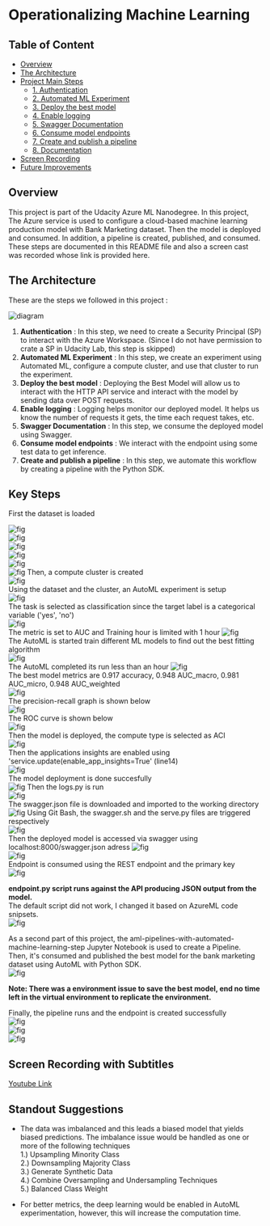 # Operationalizing Machine Learning

## Table of Content
* [Overview](#overview)
* [The Architecture](#the-architecture)
* [Project Main Steps](#key-steps)
    * [1. Authentication](#authentication)
    * [2. Automated ML Experiment](#automated-ml-experiment)
    * [3. Deploy the best model](#deploy-the-best-model)
    * [4. Enable logging](#enable-logging)
    * [5. Swagger Documentation](#swagger-documentation)
    * [6. Consume model endpoints](#consume-model-endpoints)
    * [7. Create and publish a pipeline](#create-and-publish-a-pipeline)
    * [8. Documentation](#documentation)
* [Screen Recording](#screen-recording)
* [Future Improvements](#future-improvements)

## Overview
This project is part of the Udacity Azure ML Nanodegree.
In this project, The Azure service is used to configure a cloud-based machine learning production model with Bank Marketing dataset. Then the model is deployed and consumed. In addition, a pipeline is created, published, and consumed. These steps are documented in this README file and also a screen cast was recorded whose link is provided here.

## The Architecture
These are the steps we followed in this project :

![diagram](img/architecture.png)

1. **Authentication** : In this step, we need to create a Security Principal (SP) to interact with the Azure Workspace. (Since I do not have permission to crate a SP in Udacity Lab, this step is skipped)
2. **Automated ML Experiment** : In this step, we create an experiment using Automated ML, configure a compute cluster, and use that cluster to run the experiment.
3. **Deploy the best model** : Deploying the Best Model will allow us to interact with the HTTP API service and interact with the model by sending data over POST requests.
4. **Enable logging** : Logging helps monitor our deployed model. It helps us know the number of requests it gets, the time each request takes, etc.
5. **Swagger Documentation** : In this step, we consume the deployed model using Swagger.
6. **Consume model endpoints** : We interact with the endpoint using some test data to get inference.
7. **Create and publish a pipeline** : In this step, we automate this workflow by creating a pipeline with the Python SDK.

## Key Steps  
First the dataset is loaded

![fig](img/fig01.png)  
![fig](img/fig02.png)  
![fig](img/fig03.png)  
![fig](img/fig04.png)  
![fig](img/fig05.png)  
![fig](img/fig06.png)
Then, a compute cluster is created  
![fig](img/fig07.png)  
Using the dataset and the cluster, an AutoML experiment is setup  
![fig](img/fig08.png)  
The task is selected as classification since the target label is a categorical variable ('yes', 'no')  
![fig](img/fig09.png)  
The metric is set to AUC and Training hour is limited with 1 hour 
![fig](img/fig10.png)  
The AutoML is started train different ML models to find out the best fitting algorithm  
![fig](img/fig11.png)  
The AutoML completed its run less than an hour
![fig](img/fig12.png)  
The best model metrics are 0.917 accuracy, 0.948 AUC_macro, 0.981 AUC_micro, 0.948 AUC_weighted  
![fig](img/fig13.png)  
The precision-recall graph is shown below  
![fig](img/fig14.png)  
The ROC curve is shown below  
![fig](img/fig15.png)  
Then the model is deployed, the compute type is selected as ACI  
![fig](img/fig16.png)  
Then the applications insights are enabled using 'service.update(enable_app_insights=True' (line14)  
![fig](img/fig17.png)  
The model deployment is done succesfully  
![fig](img/fig18.png)
Then the logs.py is run  
![fig](img/fig19.png)  
The swagger.json file is downloaded and imported to the working directory  
![fig](img/fig20.png)
Using Git Bash, the swagger.sh and the serve.py files are triggered respectively  
![fig](img/fig21.png)  
Then the deployed model is accessed via swagger using localhost:8000/swagger.json adress
![fig](img/fig22.png)  
![fig](img/fig23.png)  
Endpoint is consumed using the REST endpoint and the primary key  
![fig](img/fig24.png)  

**endpoint.py script runs against the API producing JSON output from the model.**  
The default script did not work, I changed it based on AzureML code snipsets.  
![fig](img/fig25.png)  

As a second part of this project, the aml-pipelines-with-automated-machine-learning-step Jupyter Notebook is used to create a Pipeline.  
Then, it's consumed and published the best model for the bank marketing dataset using AutoML with Python SDK.  
![fig](img/fig26.png)  

**Note: There was a environment issue to save the best model, end no time left in the virtual environment to replicate the environment.**

Finally, the pipeline runs and the endpoint is created successfully  
![fig](img/fig27.png)  
![fig](img/fig28.png)  
![fig](img/fig29.png) 


## Screen Recording with Subtitles
[Youtube Link](https://www.youtube.com/watch?v=5iA5eBRqGTU)


## Standout Suggestions
* The data was imbalanced and this leads a biased model that yields biased predictions. The imbalance issue would be handled as one or more of the following techniques  
1.) Upsampling Minority Class  
2.) Downsampling Majority Class  
3.) Generate Synthetic Data  
4.) Combine Oversampling and Undersampling Techniques  
5.) Balanced Class Weight  

* For better metrics, the deep learning would be enabled in AutoML experimentation, however, this will increase the computation time.



